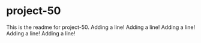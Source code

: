 # project-50

This is the readme for project-50.
Adding a line!
Adding a line!
Adding a line!
Adding a line!
Adding a line!
